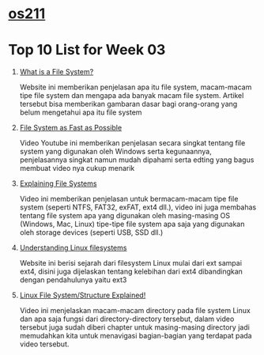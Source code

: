 # [os211](https://rafimoreno.github.io/os211/)
# Top 10 List for Week 03
1. [What is a File System?](https://www.howtogeek.com/196051/htg-explains-what-is-a-file-system-and-why-are-there-so-many-of-them/)
    
    Website ini memberikan penjelasan apa itu file system, macam-macam tipe file system dan mengapa ada banyak macam file system. 
    Artikel tersebut bisa memberikan gambaran dasar bagi orang-orang yang belum mengetahui apa itu file system

2. [File System as Fast as Possible](https://www.youtube.com/watch?v=BV0-EPUYuQc&ab_channel=Techquickie)

   Video Youtube ini memberikan penjelasan secara singkat tentang file system yang digunakan oleh Windows serta
   kegunaannya, penjelasannya singkat namun mudah dipahami serta edting yang bagus membuat video nya cukup menarik
   
3. [Explaining File Systems](https://www.youtube.com/watch?v=_h30HBYxtws&ab_channel=ExplainingComputers)

   Video ini memberikan penjelasan untuk bermacam-macam tipe file system (seperti NTFS, FAT32, exFAT, ext4 dll.),
   video ini juga membahas tentang file system apa yang digunakan oleh masing-masing OS (Windows, Mac, Linux) 
   tipe-tipe file system apa saja yang digunakan oleh storage devices (seperti USB, SSD dll.)
   
4. [Understanding Linux filesystems](https://opensource.com/article/18/4/ext4-filesystem)

   Website ini berisi sejarah dari filesystem Linux mulai dari ext sampai ext4, disini juga dijelaskan
   tentang kelebihan dari ext4 dibandingkan dengan pendahulunya yaitu ext3
   
5. [Linux File System/Structure Explained!](https://www.youtube.com/watch?v=HbgzrKJvDRw&ab_channel=DorianDotSlash) 

   Video ini menjelaskan macam-macam directory pada file system Linux dan apa saja fungsi dari directory-directory 
   tersebut, dalam video tersebut juga sudah diberi chapter untuk masing-masing directory jadi memudahkan kita
   untuk menavigasi bagian-bagian yang terdapat pada video tersebut.
